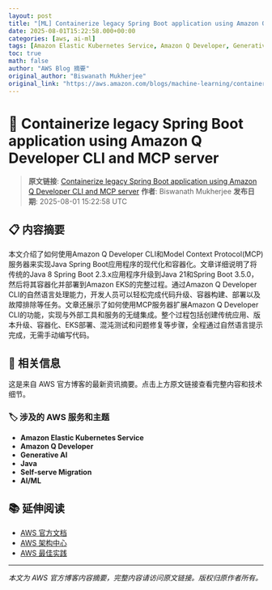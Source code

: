 ```yaml
---
layout: post
title: "[ML] Containerize legacy Spring Boot application using Amazon Q Developer CLI and MCP server"
date: 2025-08-01T15:22:58.000+00:00
categories: [aws, ai-ml]
tags: [Amazon Elastic Kubernetes Service, Amazon Q Developer, Generative AI, Java, Self-serve Migration, AIML]
toc: true
math: false
author: "AWS Blog 摘要"
original_author: "Biswanath Mukherjee"
original_link: "https://aws.amazon.com/blogs/machine-learning/containerize-legacy-spring-boot-application-using-amazon-q-developer-cli-and-mcp-server/"
---
```


# 🤖 Containerize legacy Spring Boot application using Amazon Q Developer CLI and MCP server

> **原文链接**: [Containerize legacy Spring Boot application using Amazon Q Developer CLI and MCP server](https://aws.amazon.com/blogs/machine-learning/containerize-legacy-spring-boot-application-using-amazon-q-developer-cli-and-mcp-server/)
> **作者**: Biswanath Mukherjee
> **发布日期**: 2025-08-01 15:22:58 UTC

## 📋 内容摘要

本文介绍了如何使用Amazon Q Developer CLI和Model Context Protocol(MCP)服务器来实现Java Spring Boot应用程序的现代化和容器化。文章详细说明了将传统的Java 8 Spring Boot 2.3.x应用程序升级到Java 21和Spring Boot 3.5.0，然后将其容器化并部署到Amazon EKS的完整过程。通过Amazon Q Developer CLI的自然语言处理能力，开发人员可以轻松完成代码升级、容器构建、部署以及故障排除等任务。文章还展示了如何使用MCP服务器扩展Amazon Q Developer CLI的功能，实现与外部工具和服务的无缝集成。整个过程包括创建传统应用、版本升级、容器化、EKS部署、混沌测试和问题修复等步骤，全程通过自然语言提示完成，无需手动编写代码。

## 🔗 相关信息

这是来自 AWS 官方博客的最新资讯摘要。点击上方原文链接查看完整内容和技术细节。

### 🏷️ 涉及的 AWS 服务和主题

- **Amazon Elastic Kubernetes Service**
- **Amazon Q Developer**
- **Generative AI**
- **Java**
- **Self-serve Migration**
- **AI/ML**

## 📚 延伸阅读

- [AWS 官方文档](https://docs.aws.amazon.com/)
- [AWS 架构中心](https://aws.amazon.com/architecture/)
- [AWS 最佳实践](https://aws.amazon.com/architecture/well-architected/)

---

*本文为 AWS 官方博客内容摘要，完整内容请访问原文链接。版权归原作者所有。*